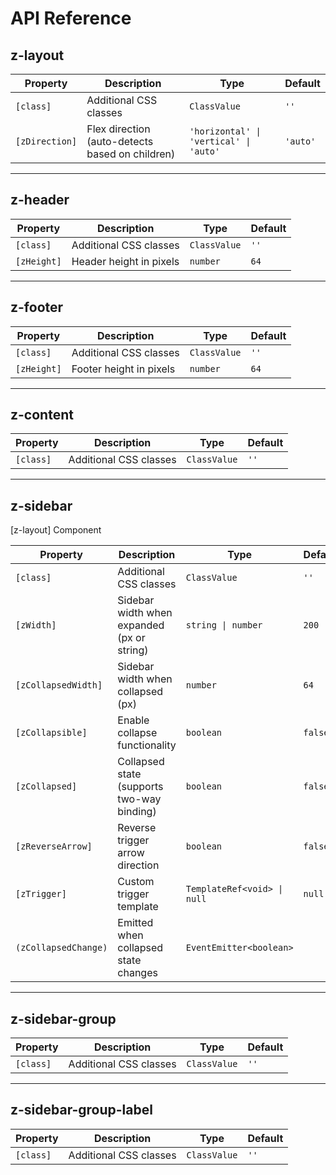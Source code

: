 # API Reference

## z-layout

| Property       | Description                                     | Type                                   | Default  |
| -------------- | ----------------------------------------------- | -------------------------------------- | -------- |
| `[class]`      | Additional CSS classes                          | `ClassValue`                           | `''`     |
| `[zDirection]` | Flex direction (auto-detects based on children) | `'horizontal' \| 'vertical' \| 'auto'` | `'auto'` |

---

## z-header

| Property    | Description             | Type         | Default |
| ----------- | ----------------------- | ------------ | ------- |
| `[class]`   | Additional CSS classes  | `ClassValue` | `''`    |
| `[zHeight]` | Header height in pixels | `number`     | `64`    |

---

## z-footer

| Property    | Description             | Type         | Default |
| ----------- | ----------------------- | ------------ | ------- |
| `[class]`   | Additional CSS classes  | `ClassValue` | `''`    |
| `[zHeight]` | Footer height in pixels | `number`     | `64`    |

---

## z-content

| Property  | Description            | Type         | Default |
| --------- | ---------------------- | ------------ | ------- |
| `[class]` | Additional CSS classes | `ClassValue` | `''`    |

---

## z-sidebar

[z-layout] Component

| Property             | Description                                | Type                        | Default |
| -------------------- | ------------------------------------------ | --------------------------- | ------- |
| `[class]`            | Additional CSS classes                     | `ClassValue`                | `''`    |
| `[zWidth]`           | Sidebar width when expanded (px or string) | `string \| number`          | `200`   |
| `[zCollapsedWidth]`  | Sidebar width when collapsed (px)          | `number`                    | `64`    |
| `[zCollapsible]`     | Enable collapse functionality              | `boolean`                   | `false` |
| `[zCollapsed]`       | Collapsed state (supports two-way binding) | `boolean`                   | `false` |
| `[zReverseArrow]`    | Reverse trigger arrow direction            | `boolean`                   | `false` |
| `[zTrigger]`         | Custom trigger template                    | `TemplateRef<void> \| null` | `null`  |
| `(zCollapsedChange)` | Emitted when collapsed state changes       | `EventEmitter<boolean>`     |

---

## z-sidebar-group

| Property  | Description            | Type         | Default |
| --------- | ---------------------- | ------------ | ------- |
| `[class]` | Additional CSS classes | `ClassValue` | `''`    |

---

## z-sidebar-group-label

| Property  | Description            | Type         | Default |
| --------- | ---------------------- | ------------ | ------- |
| `[class]` | Additional CSS classes | `ClassValue` | `''`    |
